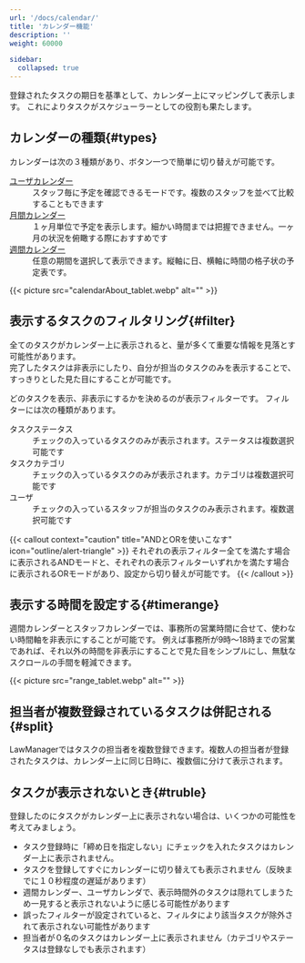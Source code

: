 ```yaml
---
url: '/docs/calendar/'
title: 'カレンダー機能'
description: ''
weight: 60000

sidebar:
  collapsed: true
---
```


登録されたタスクの期日を基準として、カレンダー上にマッピングして表示します。
これによりタスクがスケジューラーとしての役割も果たします。

## カレンダーの種類{#types}

カレンダーは次の３種類があり、ボタン一つで簡単に切り替えが可能です。

<dl class="basic">
<dt><a href="/docs/calendar/user/">ユーザカレンダー</a></dt>
<dd>スタッフ毎に予定を確認できるモードです。複数のスタッフを並べて比較することもできます</dd>
<dt><a href="/docs/calendar/month/">月間カレンダー</a></dt>
<dd>１ヶ月単位で予定を表示します。細かい時間までは把握できません。一ヶ月の状況を俯瞰する際におすすめです</dd>
<dt><a href="/docs/calendar/week/">週間カレンダー</a></dt>
<dd>任意の期間を選択して表示できます。縦軸に日、横軸に時間の格子状の予定表です。</dd>
</dl>

{{< picture src="calendarAbout_tablet.webp" alt="" >}}

## 表示するタスクのフィルタリング{#filter}

全てのタスクがカレンダー上に表示されると、量が多くて重要な情報を見落とす可能性があります。  
完了したタスクは非表示にしたり、自分が担当のタスクのみを表示することで、すっきりとした見た目にすることが可能です。

どのタスクを表示、非表示にするかを決めるのが表示フィルターです。
フィルターには次の種類があります。

<dl class="basic">
<dt>タスクステータス</dt>
<dd>チェックの入っているタスクのみが表示されます。ステータスは複数選択可能です</dd>
<dt>タスクカテゴリ</dt>
<dd>チェックの入っているタスクのみが表示されます。カテゴリは複数選択可能です</dd>
<dt>ユーザ</dt>
<dd>チェックの入っているスタッフが担当のタスクのみ表示されます。複数選択可能です</dd>
</dl>

{{< callout context="caution" title="ANDとORを使いこなす" icon="outline/alert-triangle" >}}
それぞれの表示フィルター全てを満たす場合に表示されるANDモードと、それぞれの表示フィルターいずれかを満たす場合に表示されるORモードがあり、設定から切り替えが可能です。
{{< /callout >}}

## 表示する時間を設定する{#timerange}

週間カレンダーとスタッフカレンダーでは、事務所の営業時間に合せて、使わない時間軸を非表示にすることが可能です。
例えば事務所が9時〜18時までの営業であれば、それ以外の時間を非表示にすることで見た目をシンプルにし、無駄なスクロールの手間を軽減できます。

{{< picture src="range_tablet.webp" alt="" >}}

## 担当者が複数登録されているタスクは併記される{#split}

LawManagerではタスクの担当者を複数登録できます。複数人の担当者が登録されたタスクは、カレンダー上に同じ日時に、複数個に分けて表示されます。

## タスクが表示されないとき{#truble}

登録したのにタスクがカレンダー上に表示されない場合は、いくつかの可能性を考えてみましょう。

- タスク登録時に「締め日を指定しない」にチェックを入れたタスクはカレンダー上に表示されません。
- タスクを登録してすぐにカレンダーに切り替えても表示されません（反映までに１０秒程度の遅延があります）
- 週間カレンダー、ユーザカレンダで、表示時間外のタスクは隠れてしまうため一見すると表示されないように感じる可能性があります
- 誤ったフィルターが設定されていると、フィルタにより該当タスクが除外されて表示されない可能性があります
- 担当者が０名のタスクはカレンダー上に表示されません（カテゴリやステータスは登録なしでも表示されます）
